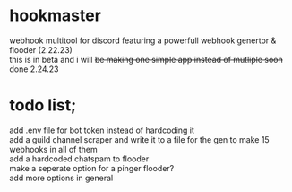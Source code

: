 # hookmaster
webhook multitool for discord featuring a powerfull webhook genertor & flooder (2.22.23)  
this is in beta and i will ~~be making one simple app instead of mutliple soon~~ done 2.24.23  
# todo list;
add .env file for bot token instead of hardcoding it  
add a guild channel scraper and write it to a file for the gen to make 15 webhooks in all of them  
add a hardcoded chatspam to flooder  
make a seperate option for a pinger flooder?  
add more options in general  
